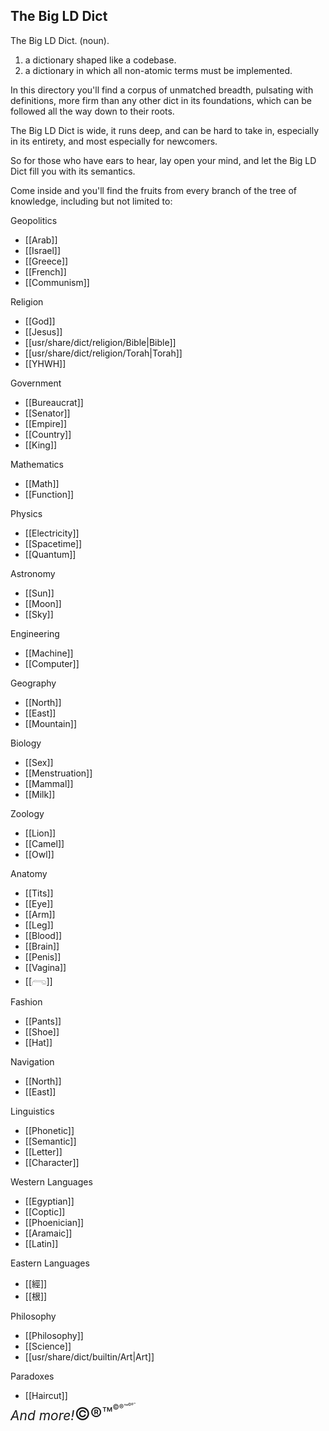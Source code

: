 ## The Big LD Dict

The Big LD Dict. (noun).
1. a dictionary shaped like a codebase.
2. a dictionary in which all non-atomic terms must be implemented.

In this directory you'll find a corpus of unmatched breadth, pulsating with definitions, more firm than any other dict in its foundations, which can be followed all the way down to their roots.

The Big LD Dict is wide, it runs deep, and can be hard to take in, especially in its entirety, and most especially for newcomers.

So for those who have ears to hear, lay open your mind, and let the Big LD Dict fill you with its semantics.

Come inside and you'll find the fruits from every branch of the tree of knowledge, including but not limited to:

Geopolitics
- [[Arab]]
- [[Israel]]
- [[Greece]]
- [[French]]
- [[Communism]]

Religion
- [[God]]
- [[Jesus]]
- [[usr/share/dict/religion/Bible|Bible]]
- [[usr/share/dict/religion/Torah|Torah]]
- [[YHWH]]

Government
- [[Bureaucrat]]
- [[Senator]]
- [[Empire]]
- [[Country]]
- [[King]]

Mathematics
- [[Math]]
- [[Function]]

Physics
- [[Electricity]]
- [[Spacetime]]
- [[Quantum]]

Astronomy
- [[Sun]]
- [[Moon]]
- [[Sky]]

Engineering
- [[Machine]]
- [[Computer]]

Geography
- [[North]]
- [[East]]
- [[Mountain]]

Biology
- [[Sex]]
- [[Menstruation]]
- [[Mammal]]
- [[Milk]]

Zoology
- [[Lion]]
- [[Camel]]
- [[Owl]]

Anatomy
- [[Tits]]
- [[Eye]]
- [[Arm]]
- [[Leg]]
- [[Blood]]
- [[Brain]]
- [[Penis]]
- [[Vagina]]
- [[𓂺]]

Fashion
- [[Pants]]
- [[Shoe]]
- [[Hat]]

Navigation
- [[North]]
- [[East]]

Linguistics
- [[Phonetic]]
- [[Semantic]]
- [[Letter]]
- [[Character]]

Western Languages
- [[Egyptian]]
- [[Coptic]]
- [[Phoenician]]
- [[Aramaic]]
- [[Latin]]

Eastern Languages
- [[經]]
- [[根]]

Philosophy
- [[Philosophy]]
- [[Science]]
- [[usr/share/dict/builtin/Art|Art]]

Paradoxes
- [[Haircut]]


<span style="line-height: 1em"><span style="font-size: 1.5em; font-style: italic;">And more!</span><span style="font-size: 2.0em">©®™</span><span style="vertical-align: super; position: relative; top: -1.0em; font-size: 80%;">©®™</span><span style="vertical-align: super; position: relative; top: -3em; font-size: 40%;">©®™</span></span>
